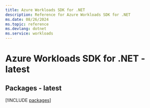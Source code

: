 ```yaml
---
title: Azure Workloads SDK for .NET
description: Reference for Azure Workloads SDK for .NET
ms.date: 08/26/2024
ms.topic: reference
ms.devlang: dotnet
ms.service: workloads
---
```

# Azure Workloads SDK for .NET - latest
## Packages - latest
[!INCLUDE [packages](workloads-index.md)]